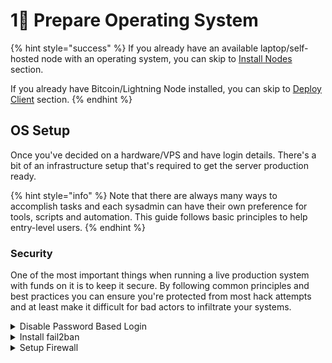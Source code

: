 # 1⃣ Prepare Operating System

{% hint style="success" %}
If you already have an available laptop/self-hosted node with an operating system, you can skip to [Install Nodes](install-nodes.md) section.

If you already have Bitcoin/Lightning Node installed, you can skip to [Deploy Client](deploy-client.md) section.
{% endhint %}

## OS Setup

Once you've decided on a hardware/VPS and have login details. There's a bit of an infrastructure setup that's required to get the server production ready.

{% hint style="info" %}
Note that there are always many ways to accomplish tasks and each sysadmin can have their own preference for tools, scripts and automation. This guide follows basic principles to help entry-level users.
{% endhint %}

### Security

One of the most important things when running a live production system with funds on it is to keep it secure. By following common principles and best practices you can ensure you're protected from most hack attempts and at least make it difficult for bad actors to infiltrate your systems.

<details>

<summary>Disable Password Based Login</summary>

Generate ssh keys so that you can only login to your server with keys and never a clear-text password.

```
ssh-keygen -t rsa -b 4096 -C "your_email@example.com"
```

Add your public key to authorized\_keys on the server

```
echo 'public key from previous step' >> ~/.ssh/authorized_keys
```

Disable password based login on the server and restart sshd

```
vim /etc/ssh/sshd_config
PasswordAuthentication no

// once configuration is updated restart sshd
systemctl restart sshd
```

</details>

<details>

<summary>Install fail2ban</summary>

Fail2ban is a convenient access control daemon that can add bad actors that attack your system by brute forcing logins to a block list.

```
sudo apt-get install fail2ban
```

</details>

<details>

<summary>Setup Firewall</summary>

Your server should only have ports open that are crucial to the functioning of your nodes and your bridge.

```
sudo apt install ufw
```

Allow ports that are required for Bitcoin/Lightning/Stacks nodes and bridge app.

```
ufw allow ssh
ufw allow 8332
ufw allow 8333
ufw allow 9735
ufw allow 20443
ufw allow 20444
ufw allow 9002
ufw enable
```

</details>
